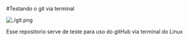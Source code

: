#Testando o git via terminal

![./git.png](git)

Esse repositorio serve de teste para uso do gitHub via terminal do Linux
